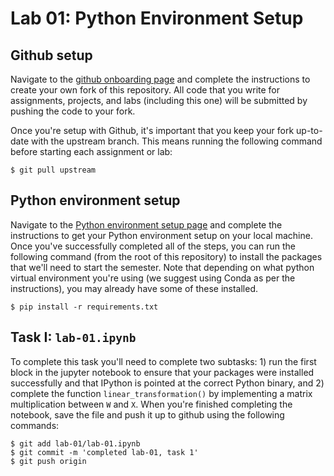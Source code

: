 # Lab 01: Python Environment Setup


## Github setup
Navigate to the [github onboarding page](https://github.com/chrislarson1/GU-ANLY-580-FALL-2021/blob/main/github-setup.md) and complete the instructions to create your own fork of this repository. All code that you write for assignments, projects, and labs (including this one) will be submitted by pushing the code to your fork.

Once you're setup with Github, it's important that you keep your fork up-to-date with the upstream branch. This means running the following command before starting each assignment or lab:

    $ git pull upstream

## Python environment setup
Navigate to the [Python environment setup page](https://github.com/chrislarson1/GU-ANLY-580-FALL-2021/blob/main/computing-setup.md) and complete the instructions to get your Python environment setup on your local machine. Once you've successfully completed all of the steps, you can run the following command (from the root of this repository) to install the packages that we'll need to start the semester. Note that depending on what python virtual environment you're using (we suggest using Conda as per the instructions), you may already have some of these installed.

    $ pip install -r requirements.txt

## Task I: `lab-01.ipynb`
To complete this task you'll need to complete two subtasks: 1) run the first block in the jupyter notebook to ensure that your packages were installed successfully and that IPython is pointed at the correct Python binary, and 2) complete the function `linear_transformation()` by implementing a matrix multiplication between `W` and `X`. When you're finished completing the notebook, save the file and push it up to github using the following commands:

    $ git add lab-01/lab-01.ipynb
    $ git commit -m 'completed lab-01, task 1'
    $ git push origin